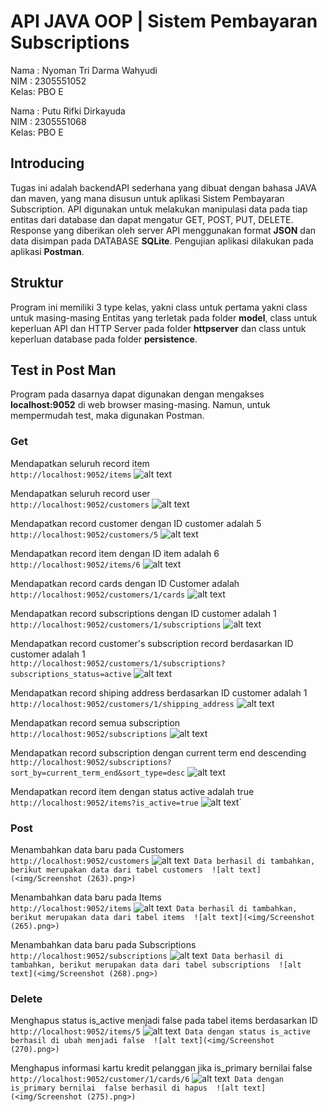 # API JAVA OOP | Sistem Pembayaran Subscriptions
Nama : Nyoman Tri Darma Wahyudi </br>
NIM  : 2305551052 </br>
Kelas: PBO E 

Nama : Putu Rifki Dirkayuda </br>
NIM  : 2305551068 </br>
Kelas: PBO E </br>

## Introducing
Tugas ini adalah backendAPI sederhana yang dibuat dengan bahasa JAVA dan maven, yang mana disusun untuk aplikasi Sistem Pembayaran Subscription. API digunakan untuk melakukan manipulasi data pada tiap entitas dari database dan dapat mengatur GET, POST, PUT, DELETE. Response yang diberikan oleh server API menggunakan format **JSON** dan data disimpan pada DATABASE **SQLite**. Pengujian aplikasi dilakukan pada aplikasi **Postman**.

## Struktur
Program ini memiliki 3 type kelas, yakni class untuk pertama  yakni class untuk masing-masing Entitas yang terletak pada folder **model**, class untuk keperluan API dan HTTP Server pada folder **httpserver** dan class untuk keperluan database pada folder **persistence**.

## Test in Post Man
Program pada dasarnya dapat digunakan dengan mengakses **localhost:9052** di web browser masing-masing. Namun, untuk mempermudah test, maka digunakan Postman.

### Get
Mendapatkan seluruh record item </br>
`http://localhost:9052/items`
![alt text](<img/Screenshot (249).png>)

Mendapatkan seluruh record user </br>
`http://localhost:9052/customers`
![alt text](<img/Screenshot (250).png>)

Mendapatkan record customer dengan ID customer adalah 5 </br>
`http://localhost:9052/customers/5`
![alt text](<img/Screenshot (251).png>)

Mendapatkan record item dengan ID item adalah 6 </br>
`http://localhost:9052/items/6`
![alt text](<img/Screenshot (252).png>)
 
Mendapatkan record cards dengan ID Customer adalah  </br>
`http://localhost:9052/customers/1/cards`
![alt text](<img/Screenshot (253).png>)

Mendapatkan record subscriptions dengan ID customer adalah 1 </br>
`http://localhost:9052/customers/1/subscriptions`
![alt text](<img/Screenshot (254).png>)

Mendapatkan record customer's subscription record berdasarkan ID customer adalah 1 </br>
`http://localhost:9052/customers/1/subscriptions?subscriptions_status=active`
![alt text](<img/Screenshot (255).png>)

Mendapatkan record shiping address berdasarkan ID customer adalah 1 </br>
`http://localhost:9052/customers/1/shipping_address`
![alt text](<img/Screenshot (256).png>)

Mendapatkan record semua subscription </br>
`http://localhost:9052/subscriptions`
![alt text](<img/Screenshot (257).png>)

Mendapatkan record subscription dengan current term end descending </br>
`http://localhost:9052/subscriptions?sort_by=current_term_end&sort_type=desc`
![alt text](<img/Screenshot (259).png>)

Mendapatkan record item dengan status active adalah true </br>
`http://localhost:9052/items?is_active=true`
![alt text](<img/Screenshot (261).png>)`

### Post
Menambahkan data baru pada Customers </br>
`http://localhost:9052/customers`
![alt text](<img/Screenshot (262).png>)`
Data berhasil di tambahkan, berikut merupakan data dari tabel customers 
![alt text](<img/Screenshot (263).png>)`

Menambahkan data baru pada Items </br>
`http://localhost:9052/items`
![alt text](<img/Screenshot (264).png>)`
Data berhasil di tambahkan, berikut merupakan data dari tabel items 
![alt text](<img/Screenshot (265).png>)`

Menambahkan data baru pada Subscriptions </br>
`http://localhost:9052/subscriptions`
![alt text](<img/Screenshot (267).png>)`
Data berhasil di tambahkan, berikut merupakan data dari tabel subscriptions 
![alt text](<img/Screenshot (268).png>)`

### Delete
Menghapus status is_active menjadi false pada tabel items berdasarkan ID  </br>
`http://localhost:9052/items/5`
![alt text](<img/Screenshot (274).png>)`
Data dengan status is_active berhasil di ubah menjadi false 
![alt text](<img/Screenshot (270).png>)`

Menghapus informasi kartu kredit pelanggan jika is_primary bernilai false </br>
`http://localhost:9052/customer/1/cards/6`
![alt text](<img/Screenshot (272).png>)`
Data dengan is_primary bernilai  false berhasil di hapus 
![alt text](<img/Screenshot (275).png>)`














